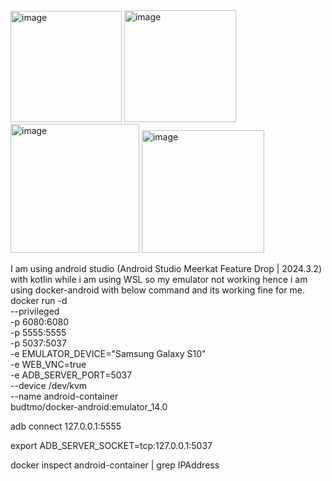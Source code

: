 <img width="178" alt="image" src="https://github.com/user-attachments/assets/77394e99-6d1f-479e-9162-8fb16880c629" />
<img width="179" alt="image" src="https://github.com/user-attachments/assets/a532f8c8-6546-4031-aeed-d908df7663b2" />
<img width="206" alt="image" src="https://github.com/user-attachments/assets/9525c4a0-0e36-46a0-a190-0090b71dd28f" />
<img width="196" alt="image" src="https://github.com/user-attachments/assets/635735b5-19c9-4df5-92ce-8c57c70a6519" />

I am using android studio (Android Studio Meerkat Feature Drop | 2024.3.2) with kotlin while i am using WSL so my emulator not working
hence i am using docker-android with below command and its working fine for me.
docker run -d \
  --privileged \
  -p 6080:6080 \
  -p 5555:5555 \
  -p 5037:5037 \
  -e EMULATOR_DEVICE="Samsung Galaxy S10" \
  -e WEB_VNC=true \
  -e ADB_SERVER_PORT=5037 \
  --device /dev/kvm \
  --name android-container \
  budtmo/docker-android:emulator_14.0

adb connect 127.0.0.1:5555

  export ADB_SERVER_SOCKET=tcp:127.0.0.1:5037

docker inspect android-container | grep IPAddress
